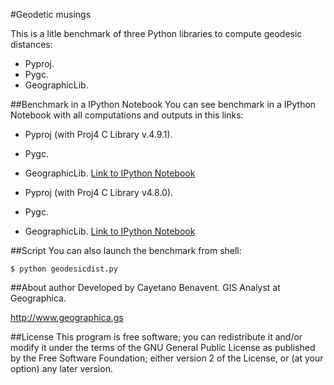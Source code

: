 #Geodetic musings

This is a litle benchmark of three Python libraries to compute geodesic distances:
- Pyproj.
- Pygc.
- GeographicLib.


##Benchmark in a IPython Notebook
You can see benchmark in a IPython Notebook with all computations and outputs in this links:

- Pyproj (with Proj4 C Library v.4.9.1).
- Pygc.
- GeographicLib.
[Link to IPython Notebook](http://nbviewer.ipython.org/github/cayetanobv/GeodeticMusings/blob/master/notebook/GeodeticMusings.ipynb)

- Pyproj (with Proj4 C Library v4.8.0).
- Pygc.
- GeographicLib.
[Link to IPython Notebook](http://nbviewer.ipython.org/github/cayetanobv/GeodeticMusings/blob/master/notebook/GeodeticMusings_proj48.ipynb)

##Script
You can also launch the benchmark from shell:

```
$ python geodesicdist.py
```

##About author
Developed by Cayetano Benavent.
GIS Analyst at Geographica.

http://www.geographica.gs

##License
This program is free software; you can redistribute it and/or modify
it under the terms of the GNU General Public License as published by
the Free Software Foundation; either version 2 of the License, or
(at your option) any later version.

